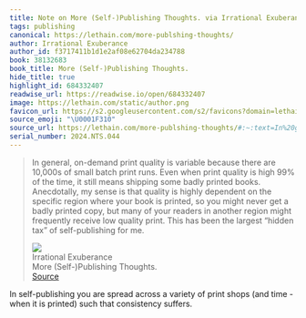 ```yaml
---
title: Note on More (Self-)Publishing Thoughts. via Irrational Exuberance
tags: publishing
canonical: https://lethain.com/more-publshing-thoughts/
author: Irrational Exuberance
author_id: f3717411b1d1e2af08e62704da234788
book: 38132683
book_title: More (Self-)Publishing Thoughts.
hide_title: true
highlight_id: 684332407
readwise_url: https://readwise.io/open/684332407
image: https://lethain.com/static/author.png
favicon_url: https://s2.googleusercontent.com/s2/favicons?domain=lethain.com
source_emoji: "\U0001F310"
source_url: https://lethain.com/more-publshing-thoughts/#:~:text=In%20general%2C%20on-demand,self-publishing%20for%20me.
serial_number: 2024.NTS.044
---
```

> In general, on-demand print quality is variable because there are 10,000s of small batch print runs. Even when print quality is high 99% of the time, it still means shipping some badly printed books. Anecdotally, my sense is that quality is highly dependent on the specific region where your book is printed, so you might never get a badly printed copy, but many of your readers in another region might frequently receive low quality print. This has been the largest “hidden tax” of self-publishing for me.
> <div class="quoteback-footer"><div class="quoteback-avatar"><img class="mini-favicon" src="https://s2.googleusercontent.com/s2/favicons?domain=lethain.com"></div><div class="quoteback-metadata"><div class="metadata-inner"><span style="display:none">FROM:</span><div aria-label="Irrational Exuberance" class="quoteback-author"> Irrational Exuberance</div><div aria-label="More (Self-)Publishing Thoughts." class="quoteback-title"> More (Self-)Publishing Thoughts.</div></div></div><div class="quoteback-backlink"><a target="_blank" aria-label="go to the full text of this quotation" rel="noopener" href="https://lethain.com/more-publshing-thoughts/#:~:text=In%20general%2C%20on-demand,self-publishing%20for%20me." class="quoteback-arrow"> Source</a></div></div>

In self-publishing you are spread across a variety of print shops (and time - when it is printed) such that consistency suffers.